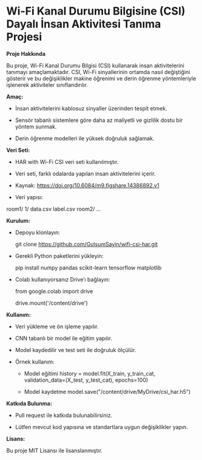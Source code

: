 # Wi-Fi Kanal Durumu Bilgisine (CSI) Dayalı İnsan Aktivitesi Tanıma Projesi

**Proje Hakkında**

Bu proje, Wi-Fi Kanal Durumu Bilgisi (CSI) kullanarak insan aktivitelerini tanımayı amaçlamaktadır. CSI, Wi-Fi sinyallerinin ortamda nasıl değiştiğini gösterir ve bu değişiklikler makine öğrenimi ve derin öğrenme yöntemleriyle işlenerek aktiviteler sınıflandırılır.

**Amaç:**

- İnsan aktivitelerini kablosuz sinyaller üzerinden tespit etmek.

- Sensör tabanlı sistemlere göre daha az maliyetli ve gizlilik dostu bir yöntem sunmak.

- Derin öğrenme modelleri ile yüksek doğruluk sağlamak.

**Veri Seti:**

- HAR with Wi-Fi CSI veri seti kullanılmıştır.

- Veri seti, farklı odalarda yapılan insan aktivitelerini içerir.

- Kaynak: https://doi.org/10.6084/m9.figshare.14386892.v1

- Veri yapısı:

room1/
    1/
        data.csv
        label.csv
room2/
    ...


**Kurulum:**

- Depoyu klonlayın:

  git clone https://github.com/GulsumSayin/wifi-csi-har.git


- Gerekli Python paketlerini yükleyin:

  pip install numpy pandas scikit-learn tensorflow matplotlib


- Colab kullanıyorsanız Drive’ı bağlayın:

   from google.colab import drive
  
   drive.mount('/content/drive')

**Kullanım:**

- Veri yükleme ve ön işleme yapılır.

- CNN tabanlı bir model ile eğitim yapılır.

- Model kaydedilir ve test seti ile doğruluk ölçülür.

- Örnek kullanım:

    - Model eğitimi 
      history = model.fit(X_train, y_train_cat, validation_data=(X_test, y_test_cat), epochs=100)

    - Model kaydetme
      model.save("/content/drive/MyDrive/csi_har.h5")

**Katkıda Bulunma:**

- Pull request ile katkıda bulunabilirsiniz.

- Lütfen mevcut kod yapısına ve standartlara uygun değişiklikler yapın.

**Lisans:**

Bu proje MIT Lisansı ile lisanslanmıştır.
